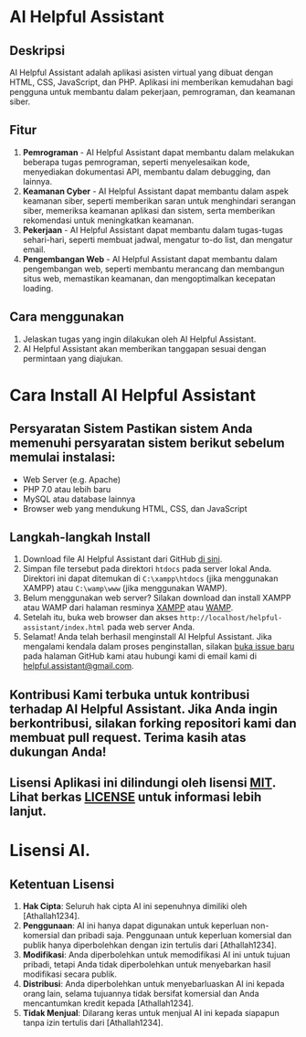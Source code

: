 # AI Helpful Assistant

## Deskripsi 
AI Helpful Assistant adalah aplikasi asisten virtual yang dibuat dengan HTML, CSS, JavaScript, dan PHP. Aplikasi ini memberikan kemudahan bagi pengguna untuk membantu dalam pekerjaan, pemrograman, dan keamanan siber. 

## Fitur 
1. **Pemrograman** - AI Helpful Assistant dapat membantu dalam melakukan beberapa tugas pemrograman, seperti menyelesaikan kode, menyediakan dokumentasi API, membantu dalam debugging, dan lainnya.
2. **Keamanan Cyber** - AI Helpful Assistant dapat membantu dalam aspek keamanan siber, seperti memberikan saran untuk menghindari serangan siber, memeriksa keamanan aplikasi dan sistem, serta memberikan rekomendasi untuk meningkatkan keamanan.
3. **Pekerjaan** - AI Helpful Assistant dapat membantu dalam tugas-tugas sehari-hari, seperti membuat jadwal, mengatur to-do list, dan mengatur email.
4. **Pengembangan Web** - AI Helpful Assistant dapat membantu dalam pengembangan web, seperti membantu merancang dan membangun situs web, memastikan keamanan, dan mengoptimalkan kecepatan loading.

## Cara menggunakan 
1. Jelaskan tugas yang ingin dilakukan oleh AI Helpful Assistant.
2. AI Helpful Assistant akan memberikan tanggapan sesuai dengan permintaan yang diajukan.

# Cara Install AI Helpful Assistant 
## Persyaratan Sistem Pastikan sistem Anda memenuhi persyaratan sistem berikut sebelum memulai instalasi: 
- Web Server (e.g. Apache)
- PHP 7.0 atau lebih baru
- MySQL atau database lainnya
- Browser web yang mendukung HTML, CSS, dan JavaScript 
## Langkah-langkah Install 
1. Download file AI Helpful Assistant dari GitHub [di sini](https://github.com/Athallah1234/Helpful-Assistant/archive/refs/heads/main.zip).
3. Simpan file tersebut pada direktori `htdocs` pada server lokal Anda. Direktori ini dapat ditemukan di `C:\xampp\htdocs` (jika menggunakan XAMPP) atau `C:\wamp\www` (jika menggunakan WAMP).
4. Belum menggunakan web server? Silakan download dan install XAMPP atau WAMP dari halaman resminya [XAMPP](https://www.apachefriends.org/download.html) atau [WAMP](https://sourceforge.net/projects/wampserver/files/).
5. Setelah itu, buka web browser dan akses `http://localhost/helpful-assistant/index.html` pada web server Anda.
6. Selamat! Anda telah berhasil menginstall AI Helpful Assistant. Jika mengalami kendala dalam proses penginstallan, silakan [buka issue baru](https://github.com/Athallah1234/Helpful-Assistant/issues) pada halaman GitHub kami atau hubungi kami di email kami di [helpful.assistant@gmail.com](mailto:helpful.assistant@gmail.com).

## Kontribusi Kami terbuka untuk kontribusi terhadap AI Helpful Assistant. Jika Anda ingin berkontribusi, silakan forking repositori kami dan membuat pull request. Terima kasih atas dukungan Anda!

## Lisensi Aplikasi ini dilindungi oleh lisensi [MIT](https://opensource.org/licenses/MIT). Lihat berkas [LICENSE](https://github.com/Athallah1234/Helpful-Assistant/blob/main/LICENSE) untuk informasi lebih lanjut.

# Lisensi AI. 
## Ketentuan Lisensi 
1. **Hak Cipta**: Seluruh hak cipta AI ini sepenuhnya dimiliki oleh [Athallah1234].
2. **Penggunaan**: AI ini hanya dapat digunakan untuk keperluan non-komersial dan pribadi saja. Penggunaan untuk keperluan komersial dan publik hanya diperbolehkan dengan izin tertulis dari [Athallah1234].
3. **Modifikasi**: Anda diperbolehkan untuk memodifikasi AI ini untuk tujuan pribadi, tetapi Anda tidak diperbolehkan untuk menyebarkan hasil modifikasi secara publik.
4. **Distribusi**: Anda diperbolehkan untuk menyebarluaskan AI ini kepada orang lain, selama tujuannya tidak bersifat komersial dan Anda mencantumkan kredit kepada [Athallah1234].
5. **Tidak Menjual**: Dilarang keras untuk menjual AI ini kepada siapapun tanpa izin tertulis dari [Athallah1234].
